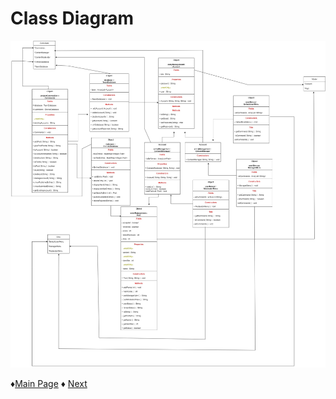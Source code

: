 # Class Diagram

![Class Diagram](https://github.com/Edwin-Lines/Project-Cosmos/blob/Second-Deadline/Resources/Images/Project_ClassDiagram_VerBeta.jpg)

 ♦[Main Page](https://github.com/Edwin-Lines/Project-Cosmos/tree/Third-Deadline "Main Page") 
 ♦ [Next](https://github.com/Edwin-Lines/Project-Cosmos/tree/Third-Deadline/Documentation/Prototypes%20and%20Resources "Next")
